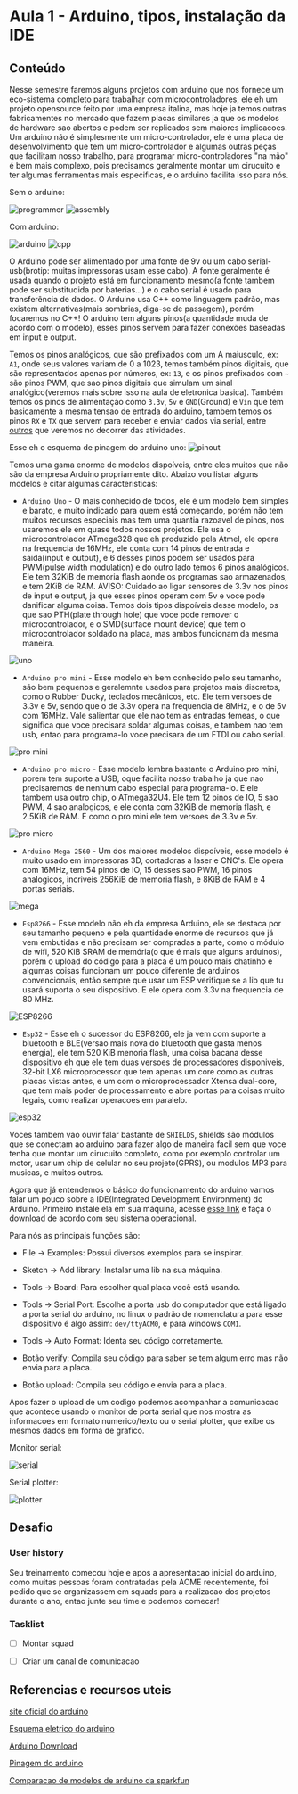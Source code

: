 # Aula 1 - Arduino, tipos, instalação da IDE

## Conteúdo

Nesse semestre faremos alguns projetos com arduino que nos fornece um eco-sistema completo para trabalhar com microcontroladores, ele eh um projeto opensource feito por uma empresa italina, mas hoje ja temos outras fabricamentes no mercado que fazem placas similares ja que os modelos de hardware sao abertos e podem ser replicados sem maiores implicacoes. Um arduino não é simplesmente um micro-controlador, ele é uma placa de desenvolvimento que tem um micro-controlador e algumas outras peças que facilitam nosso trabalho, para programar micro-controladores "na mão" é bem mais complexo, pois precisamos geralmente montar um cirucuito e ter algumas ferramentas mais especificas, e o arduino facilita isso para nós.

Sem o arduino:

![programmer](../../img/1sem/01/programmer.jpeg)
![assembly](../../img/1sem/01/assembly.png)

Com arduino:

![arduino](../../img/1sem/01/arduino.jpeg)
![cpp](../../img/1sem/01/cpp.jpeg)


O Arduino pode ser alimentado por uma fonte de 9v ou um cabo serial-usb(brotip: muitas impressoras usam esse cabo). A fonte geralmente é usada quando o projeto está em funcionamento mesmo(a fonte tambem pode ser substitudida por baterias...) e o cabo serial é usado para transferência de dados. O Arduino usa C++ como linguagem padrão, mas existem alternativas(mais sombrias, diga-se de passagem), porém focaremos no C++!
O arduino tem alguns pinos(a quantidade muda de acordo com o modelo), esses pinos servem para fazer conexões baseadas em input e output.

Temos os pinos analógicos, que são prefixados com um A maiusculo, ex: `A1`, onde seus valores variam de 0 a 1023, temos também pinos digitais, que são representados apenas por números, ex: `13`, e os pinos prefixados com `~` são pinos PWM, que sao pinos digitais que simulam um sinal analógico(veremos mais sobre isso na aula de eletronica basica). Também temos os pinos de alimentação como `3.3v`, `5v` e `GND`(Ground) e `Vin` que tem basicamente a mesma tensao de entrada do arduino, tambem temos os pinos `RX` e `TX` que servem para receber e enviar dados via serial, entre [outros](https://www.arduino.cc/en/reference/board) que veremos no decorrer das atividades.

Esse eh o esquema de pinagem do arduino uno:
![pinout](../../img/1sem/01/pinout.png)

Temos uma gama enorme de modelos dispoíveis, entre eles muitos que não são da empresa Arduino propriamente dito. Abaixo vou listar alguns modelos e citar algumas caracteristicas:

* `Arduino Uno` - O mais conhecido de todos, ele é um modelo bem simples e barato, e muito indicado para quem está começando, porém não tem muitos recursos especiais mas tem uma quantia razoavel de pinos, nos usaremos ele em quase todos nossos projetos. Ele usa o microcontrolador ATmega328 que eh produzido pela Atmel, ele opera na frequencia de 16MHz, ele conta com 14 pinos de entrada e saida(input e output), e 6 desses pinos podem ser usados para PWM(pulse width modulation) e do outro lado temos 6 pinos analógicos. Ele tem 32KiB de memoria flash aonde os programas sao armazenados, e tem 2KiB de RAM.
AVISO: Cuidado ao ligar sensores de 3.3v nos pinos de input e output, ja que esses pinos operam com 5v e voce pode danificar alguma coisa.
Temos dois tipos dispoíveis desse modelo, os que sao PTH(plate through hole) que voce pode remover o microcontrolador, e o SMD(surface mount device) que tem o microcontrolador soldado na placa, mas ambos funcionam da mesma maneira.

![uno](../../img/1sem/01/uno_types.png)

* `Arduino pro mini` - Esse modelo eh bem conhecido pelo seu tamanho, são bem pequenos e geralemnte usados para projetos mais discretos, como o Rubber Ducky, teclados mecânicos, etc. Ele tem versoes de 3.3v e 5v, sendo que o de 3.3v opera na frequencia de 8MHz, e o de 5v com 16MHz. Vale salientar que ele nao tem as entradas femeas, o que significa que voce precisara soldar algumas coisas, e tambem nao tem usb, entao para programa-lo voce precisara de um FTDI ou cabo serial.

![pro mini](../../img/1sem/01/promini.jpeg)

* `Arduino pro micro` - Esse modelo lembra bastante o Arduino pro mini, porem tem suporte a USB, oque facilita nosso trabalho ja que nao precisaremos de nenhum cabo especial para programa-lo. E ele tambem usa outro chip, o ATmega32U4. Ele tem 12 pinos de IO, 5 sao PWM, 4 sao analogicos, e ele conta com 32KiB de memoria flash, e 2.5KiB de RAM.
E como o pro mini ele tem versoes de 3.3v e 5v.

![pro micro](../../img/1sem/01/pro_micro.jpeg)

* `Arduino Mega 2560` - Um dos maiores modelos dispoíveis, esse modelo é muito usado em impressoras 3D, cortadoras a laser e CNC's. Ele opera com 16MHz, tem 54 pinos de IO, 15 desses sao PWM, 16 pinos analogicos, incriveis 256KiB de memoria flash, e 8KiB de RAM e 4 portas seriais.

![mega](../../img/1sem/01/mega.jpeg)

* `Esp8266` - Esse modelo não eh da empresa Arduino, ele se destaca por seu tamanho pequeno e pela quantidade enorme de recursos que já vem embutidas e não precisam ser compradas a parte, como o módulo de wifi, 520 KiB SRAM de memória(o que é mais que alguns arduinos), porém o upload do código para a placa é um pouco mais chatinho e algumas coisas funcionam um pouco diferente de arduinos convencionais, então sempre que usar um ESP verifique se a lib que tu usará suporta o seu dispositivo. E ele opera com 3.3v na frequencia de 80 MHz.

![ESP8266](../../img/1sem/01/8266.jpeg)

* `Esp32` - Esse eh o sucessor do ESP8266, ele ja vem com suporte a bluetooth e BLE(versao mais nova do bluetooth que gasta menos energia), ele tem 520 KiB menoria flash, uma coisa bacana desse dispositivo eh que ele tem duas versoes de processadores disponiveis, 32-bit LX6 microprocessor que tem apenas um core como as outras placas vistas antes, e um com o microprocessador Xtensa dual-core, que tem mais poder de processamento e abre portas para coisas muito legais, como realizar operacoes em paralelo.

![esp32](../../img/1sem/01/esp32.jpeg)


Voces tambem vao ouvir falar bastante de `SHIELDS`, shields são módulos que se conectam ao arduino para fazer algo de maneira facil sem que voce tenha que montar um cirucuito completo, como por exemplo controlar um motor, usar um chip de celular no seu projeto(GPRS), ou modulos MP3 para musicas, e muitos outros.

Agora que já entendemos o básico do funcionamento do arduino vamos falar um pouco sobre a IDE(Integrated Development Environment) do Arduino. Primeiro instale ela em sua máquina, acesse [esse link](https://www.arduino.cc/en/main/software) e faça o download de acordo com seu sistema operacional.

Para nós as principais funções são:

* File -> Examples: Possui diversos exemplos para se inspirar.

* Sketch -> Add library: Instalar uma lib na sua máquina.

* Tools -> Board: Para escolher qual placa você está usando.

* Tools -> Serial Port: Escolhe a porta usb do computador que está ligado a porta serial do arduino, no linux o padrão de nomenclatura para esse dispositivo é algo assim: `dev/ttyACM0`, e para windows `COM1`.

* Tools -> Auto Format: Identa seu código corretamente.

* Botão verify: Compila seu código para saber se tem algum erro mas não envia para a placa.

* Botão upload: Compila seu código e envia para a placa.

Apos fazer o upload de um codigo podemos acompanhar a comunicacao que acontece usando o monitor de porta serial que nos mostra as informacoes em formato numerico/texto ou o serial plotter, que exibe os mesmos dados em forma de grafico.


Monitor serial:

![serial](../../img/1sem/01/serial.jpeg)

Serial plotter:

![plotter](../../img/1sem/01/plotter.jpeg)

## Desafio

### User history

Seu treinamento comecou hoje e apos a apresentacao inicial do arduino, como muitas pessoas foram contratadas pela ACME recentemente, foi pedido que se organizassem em squads para a realizacao dos projetos durante o ano, entao junte seu time e podemos comecar!

### Tasklist

* [ ] Montar squad
* [ ] Criar um canal de comunicacao


## Referencias e recursos uteis

[site oficial do arduino](arduino.cc/)

[Esquema eletrico do arduino](https://www.arduino.cc/en/uploads/Main/arduino-uno-schematic.pdf)

[Arduino Download](https://www.arduino.cc/en/Main/Software)

[Pinagem do arduino](https://www.arduino.cc/en/reference/board)

[Comparacao de modelos de arduino da sparkfun](https://www.youtube.com/watch?v=hjRSwBcLcSU)
